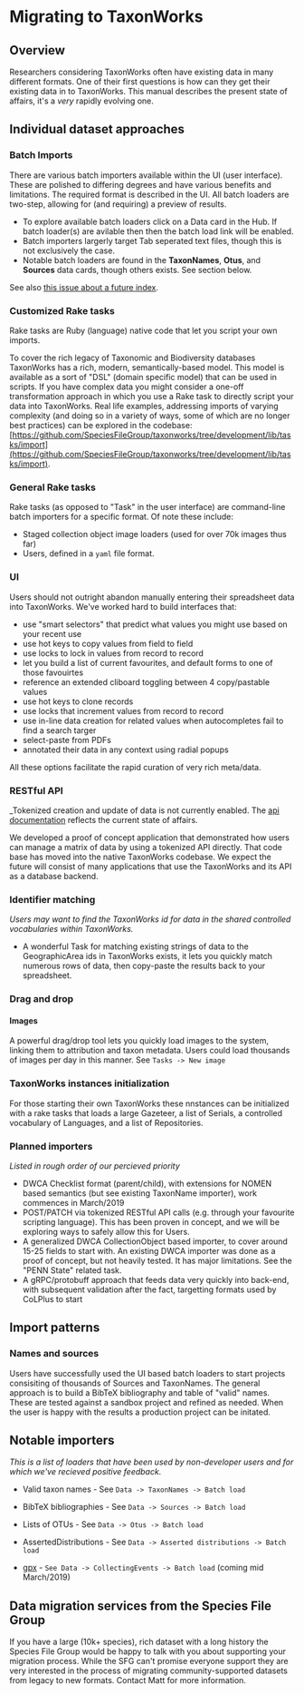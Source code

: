 
# Migrating to TaxonWorks

## Overview

Researchers considering TaxonWorks often have existing data in many different formats. One of their first questions is how can they get their existing data in to TaxonWorks. This manual describes the present state of affairs, it's a _very_ rapidly evolving one. 

## Individual dataset approaches

### Batch Imports

There are various batch importers available within the UI (user interface).  These are polished to differing degrees and have various benefits and limitations.  The required format is described in the UI.  All batch loaders are two-step, allowing for (and requiring) a preview of results. 

* To explore available batch loaders click on a Data card in the Hub.  If batch loader(s) are avilable then then the batch load link will be enabled.
* Batch importers largerly target Tab seperated text files, though this is not exclusively the case.
* Notable batch loaders are found in the **TaxonNames**, **Otus**, and **Sources** data cards, though others exists. See section below.

See also [this issue about a future index](https://github.com/SpeciesFileGroup/taxonworks/issues/139).

### Customized Rake tasks

Rake tasks are Ruby (language) native code that let you script your own imports.  

To cover the rich legacy of Taxonomic and Biodiversity databases TaxonWorks has a rich, modern, semantically-based model.  This model is available as a sort of "DSL" (domain specific model) that can be used in scripts.  If you have complex data you might consider a one-off transformation approach in which you use a Rake task to directly script your data into TaxonWorks. Real life examples, addressing imports of varying complexity (and doing so in a variety of ways, some of which are no longer best practices) can be explored in the codebase: [https://github.com/SpeciesFileGroup/taxonworks/tree/development/lib/tasks/import](https://github.com/SpeciesFileGroup/taxonworks/tree/development/lib/tasks/import). 

### General Rake tasks

Rake tasks (as opposed to "Task" in the user interface) are command-line batch importers for a specific format. Of note these include:

* Staged collection object image loaders (used for over 70k images thus far)
* Users, defined in a `yaml` file format.

### UI

Users should not outright abandon manually entering their spreadsheet data into TaxonWorks. We've worked hard to build interfaces that:
* use "smart selectors" that predict what values you might use based on your recent use
* use hot keys to copy values from field to field
* use locks to lock in values from record to record
* let you build a list of current favourites, and default forms to one of those favouirtes
* reference an extended cliboard toggling between 4 copy/pastable values
* use hot keys to clone records
* use locks that increment values from record to record
* use in-line data creation for related values when autocompletes fail to find a search targer
* select-paste from PDFs
* annotated their data in any context using radial popups

All these options facilitate the rapid curation of very rich meta/data.

### RESTful API

_Tokenized creation and update of data is not currently enabled.  The [api documentation](https://github.com/SpeciesFileGroup/taxonworks_api) reflects the current state of affairs.

We developed a proof of concept application that demonstrated how users can manage a matrix of data by using a tokenized API directly.  That code base has moved into the native TaxonWorks codebase. We expect the future will consist of many applications that use the TaxonWorks and its API as a database backend. 

### Identifier matching

_Users may want to find the TaxonWorks id for data in the shared controlled vocabularies within TaxonWorks._

* A wonderful Task for matching existing strings of data to the GeographicArea ids in TaxonWorks exists, it lets you quickly match numerous rows of data, then copy-paste the results back to your spreadsheet.

### Drag and drop

#### Images

A powerful drag/drop tool lets you quickly load images to the system, linking them to attribution and taxon metadata. Users could load thousands of images per day in this manner. See `Tasks -> New image`

### TaxonWorks instances initialization

For those starting their own TaxonWorks these nnstances can be initialized with a rake tasks that loads a large Gazeteer, a list of Serials, a controlled vocabulary of Languages, and a list of Repositories. 

### Planned importers 

_Listed in rough order of our percieved priority_

* DWCA Checklist format (parent/child), with extensions for NOMEN based semantics (but see existing TaxonName importer), work commences in March/2019
* POST/PATCH via tokenized RESTful API calls (e.g. through your favourite scripting language).  This has been proven in concept, and we will be exploring ways to safely allow this for Users.
* A generalized DWCA CollectionObject based importer, to cover around 15-25 fields to start with. An existing DWCA importer was done as a proof of concept, but not heavily tested.  It has major limitations.  See the "PENN State" related task.
* A gRPC/protobuff approach that feeds data very quickly into back-end, with subsequent validation after the fact, targetting formats used by CoLPlus to start

## Import patterns

### Names and sources

Users have successfully used the UI based batch loaders to start projects consisiting of thousands of Sources and TaxonNames.  The general approach is to build a BibTeX bibliography and table of "valid" names.  These are tested against a sandbox project and refined as needed.  When the user is happy with the results a production project can be initated.

## Notable importers

_This is a list of loaders that have been used by non-developer users and for which we've recieved positive feedback._

* Valid taxon names - See `Data -> TaxonNames -> Batch load`
* BibTeX bibliographies - See `Data -> Sources -> Batch load`
* Lists of OTUs - See `Data -> Otus -> Batch load`
* AssertedDistributions - See `Data -> Asserted distributions -> Batch load`

* [gpx](https://en.wikipedia.org/wiki/GPS_Exchange_Format) - `See Data -> CollectingEvents -> Batch load` (coming mid March/2019)

## Data migration services from the Species File Group

If you have a large (10k+ species), rich dataset with a long history the Species File Group would be happy to talk with you about supporting your migration process.  While the SFG can't promise everyone support they are very interested in the process of migrating community-supported datasets from legacy to new formats.  Contact Matt for more information.
